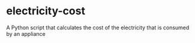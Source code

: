 # electricity-cost
A Python script that calculates the cost of the electricity that is consumed by an appliance
